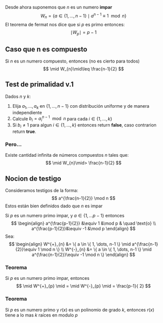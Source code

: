Desde ahora suponemos que $n$ es un numero **impar**
$$
W_{n} = \{ a \in \{ 1,\dots,n-1 \}\mid a^{n-1}\equiv 1 \mod n \}
$$
El teorema de fermat nos dice que si $p$ es primo entonces:
$$
\mid W_{p} \mid = p-1
$$
## Caso que n es compuesto
Si $n$ es un numero compuesto, entonces (no es cierto para todos)
$$
\mid W_{n}\mid\leq \frac{n-1}{2}
$$

## Test de primalidad v.1

Dados $n$ y $k$:
1. Elija $a_{1},\dots,a_{k}$ en $\{ 1, \dots, n-1 \}$ con distribución uniforme y de manera independiente
2. Calcule $b_{i} = a_{i}^{n-1} \mod n$ para cada $i \in \{ 1, \dots, k \}$
3. Si $b_{i} \neq 1$ para algun $i \in \{ 1, \dots, k \}$ entonces return **false**, caso contrarion return **true**.

### Pero...

Existe cantidad infinita de números compuestos $n$ tales que:
$$
\mid W_{n}\mid> \frac{n-1}{2}
$$
## Nocion de testigo

Consideramos testigos de la forma:
$$
a^{\frac{n-1}{2}} \mod n
$$
Estos están bien definidos dado que $n$ es impar

Si $p$ es un numero primo impar, y $a \in \{  1 , \dots p-1 \}$ entonces
$$
\begin{align}
a^{\frac{p-1}{2}} &\equiv 1 &\mod p & \quad \text{o} \\
a^{\frac{p-1}{2}}&\equiv -1 &\mod p 
\end{align}
$$
Sea:
$$
\begin{align}
W^{+}_{n} &= \{  a \in \{ 1, \dots, n-1 \} \mid a^{\frac{n-1}{2}}\equiv 1 \mod n \} \\
W^{-}_{n} &= \{  a \in \{ 1, \dots, n-1 \} \mid a^{\frac{n-1}{2}}\equiv -1 \mod n \} 
\end{align}
$$
### Teorema

Si $p$ es un numero primo impar, entonces
$$
\mid W^{+}_{p} \mid = \mid W^{-}_{p} \mid  = \frac{p-1}{ 2}
$$
### Teorema
Si $p$ es un numero primo y $r(x)$ es un polinomio de grado $k$, entonces $r(x)$ tiene a lo mas $k$ raíces en modulo $p$
